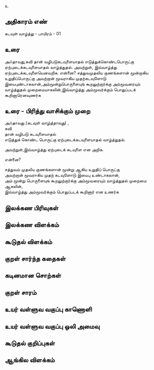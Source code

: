 உ


## அதிகாரம் எண்

கடவுள் வாழ்த்து - பாயிரம் - 01


## உரை

அஃதாவது,கவி தான் வழிபடுகடவுளையாதல் எடுத்துக்கொண்டபொருட்கு ஏற்புடைக்கடவுளையாதல் வாழ்த்துதல். 
அவற்றுள், இவ்வாழ்த்து ஏற்புடைக்கடவுளையெனவறிக. என்னை? சத்துவமுதலிய குணங்களான் மூன்றாகிய உறுதிப்பொருட்கு
அவற்றான் மூவராகிய முதற்கடவுளோடு இயைபுண்டாகலான்,அம்மூன்றுபொருளையுங் கூறலுற்றார்க்கு அம்மூவரையும் வாழ்த்துதல்
முறைமையாகலின்,இவ்வாழ்த்து அம்மூவர்க்கும் பொதுப்படக் கூறினாரெனவுணர்க

## உரை - பிரித்து வாசிக்கும் முறை

அஃதாவது _(கடவுள் வாழ்த்தாவது)_ ,  
கவி  
தான் வழிபடு கடவுளையாதல்  
எடுத்துக் கொண்ட பொருட்கு ஏற்புடைக்கடவுளையாதல் வாழ்த்துதல்.  

அவற்றுள்,இவ்வாழ்த்து ஏற்புடைக் கடவுளை என அறிக.  

என்னை?  

சத்துவம் முதலிய குணங்களான் மூன்று ஆகிய உறுதிப் பொருட்கு  
அவற்றான் மூவராகிய முதற் கடவுளோடு இயைபு உண்டாகலான்,  
அம் மூன்று பொருளையுங் கூறலுற்றார்க்கு அம்மூவரையும் வாழ்த்துதல் முறைமை ஆகலின்,  
இவ்வாழ்த்து அம்மூவர்க்கும் பொதுப்படக் கூறினார் என உணர்க


## இலக்கண பிரிவுகள் 


## இலக்கண விளக்கம்


## கூடுதல் விளக்கம்


## குறள் சார்ந்த கதைகள் 


## கடினமான சொற்கள்


## குறள் சாரம் 


## உயர் வள்ளுவ வகுப்பு காணொளி


## உயர் வள்ளுவ வகுப்பு ஒலி அமைவு 


## கூடுதல் குறிப்புகள்


## ஆங்கில விளக்கம்

